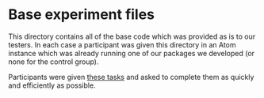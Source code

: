# Base experiment files

This directory contains all of the base code which was provided as is to our testers. In each case a participant was given this directory in an Atom instance which was already running one of our packages we developed (or none for the control group).

Participants were given [these tasks](https://github.com/cleebp/csc-510-group-g/blob/master/apr1/experiment/tasks.md) and asked to complete them as quickly and efficiently as possible.
